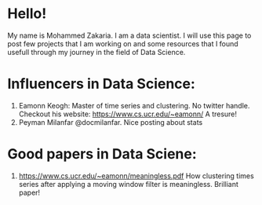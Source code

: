 # Hello!

My name is Mohammed Zakaria. I am a data scientist. I will use this page to post few projects that I am working on and some resources that I found usefull through my journey in the field of Data Science.

# Influencers in Data Science:  
1. Eamonn Keogh: Master of time series and clustering. No twitter handle. Checkout his website: https://www.cs.ucr.edu/~eamonn/ A tresure!
2. Peyman Milanfar @docmilanfar. Nice posting about stats

# Good papers in Data Sciene:
1. https://www.cs.ucr.edu/~eamonn/meaningless.pdf How clustering times series after applying a moving window filter is meaningless. Brilliant paper!

